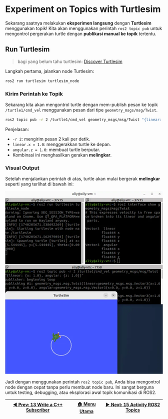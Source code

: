 # Experiment on Topics with Turtlesim

Sekarang saatnya melakukan **eksperimen langsung** dengan **Turtlesim** menggunakan topik! Kita akan menggunakan perintah `ros2 topic pub` untuk mengontrol pergerakan turtle dengan **publikasi manual ke topik** tertentu.

## Run Turtlesim

> bagi yang belum tahu turtlesim: [Discover Turtlesim](/tools/12_discorver_turtlesim)

Langkah pertama, jalankan node Turtlesim:

```bash
ros2 run turtlesim turtlesim_node
```

### Kirim Perintah ke Topik

Sekarang kita akan mengontrol turtle dengan mem-publish pesan ke topik `/turtle1/cmd_vel` menggunakan pesan dari tipe `geometry_msgs/msg/Twist`.

```bash
ros2 topic pub -r 2 /turtle1/cmd_vel geometry_msgs/msg/Twist "{linear: {x: 1.0}, angular: {z: 1.0}}"
```

Penjelasan:
- `-r 2`: mengirim pesan 2 kali per detik.
- `linear.x = 1.0`: menggerakkan turtle ke depan.
- `angular.z = 1.0`: membuat turtle berputar.
- Kombinasi ini menghasilkan gerakan **melingkar**.

### Visual Output

Setelah menjalankan perintah di atas, turtle akan mulai bergerak **melingkar** seperti yang terlihat di bawah ini:

![turtlesim circle](/assets/turtlesim_circle.png)

Jadi dengan menggunakan perintah `ros2 topic pub`, Anda bisa mengontrol node dengan cepat tanpa perlu membuat node baru. Ini sangat berguna untuk testing, debugging, atau eksplorasi awal topik komunikasi di ROS2.

| [◀️ Prev: 13 Write a C++ Subscriber](../13_cpp_subscriber/) | [🏠 Menu Utama](/) | [▶️ Next: 15 Activity ROS2 Topics](../15_activity_ros2_topics/) |
| ---------------------------------------------------------- | ----------------- | -------------------------------------------------------------- |